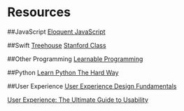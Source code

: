 # Resources

##JavaScript
[Eloquent JavaScript](http://eloquentjavascript.net/)

##Swift
[Treehouse](http://teamtreehouse.com/learn-swift)
[Stanford Class](https://itunes.apple.com/us/course/developing-ios-8-apps-swift/id961180099)

##Other Programming 
[Learnable Programming](http://worrydream.com/#!/LearnableProgramming)

##Python
[Learn Python The Hard Way](learnpythonthehardway.com)


##User Experience
[User Experience Design Fundamentals](https://www.udemy.com/user-experience-design-fundamentals/)

[User Experience: The Ultimate Guide to Usability](https://www.udemy.com/ultimate-guide-to-ux/)

